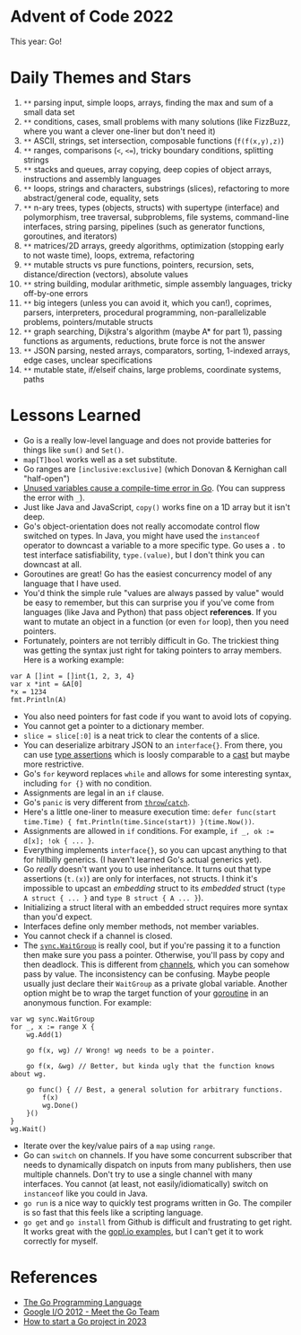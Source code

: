 # Advent of Code 2022
 
This year: Go!

# Daily Themes and Stars

1. `**` parsing input, simple loops, arrays, finding the max and sum of a small data set
2. `**` conditions, cases, small problems with many solutions (like FizzBuzz, where you want a clever one-liner but don't need it)
3. `**` ASCII, strings, set intersection, composable functions (`f(f(x,y),z)`)
4. `**` ranges, comparisons (`<`, `<=`), tricky boundary conditions, splitting strings
5. `**` stacks and queues, array copying, deep copies of object arrays, instructions and assembly languages
6. `**` loops, strings and characters, substrings (slices), refactoring to more abstract/general code, equality, sets
7. `**` n-ary trees, types (objects, structs) with supertype (interface) and polymorphism, tree traversal, subproblems, file systems, command-line interfaces, string parsing, pipelines (such as generator functions, goroutines, and iterators)
8. `**` matrices/2D arrays, greedy algorithms, optimization (stopping early to not waste time), loops, extrema, refactoring
9. `**` mutable structs vs pure functions, pointers, recursion,  sets, distance/direction (vectors), absolute values
10. `**` string building, modular arithmetic, simple assembly languages, tricky off-by-one errors
11. `**` big integers (unless you can avoid it, which you can!), coprimes, parsers, interpreters, procedural programming, non-parallelizable problems, pointers/mutable structs
12. `**` graph searching, Dijkstra's algorithm (maybe A* for part 1), passing functions as arguments, reductions, brute force is not the answer
13. `**` JSON parsing, nested arrays, comparators, sorting, 1-indexed arrays, edge cases, unclear specifications
14. `**` mutable state, if/elseif chains, large problems, coordinate systems, paths

# Lessons Learned
* Go is a really low-level language and does not provide batteries for things like `sum()` and `Set()`.
* `map[T]bool` works well as a set substitute.
* Go ranges are `[inclusive:exclusive]` (which Donovan & Kernighan call "half-open")
* [Unused variables cause a compile-time error in Go](https://go.dev/doc/faq#unused_variables_and_imports). (You can suppress the error with `_`).
* Just like Java and JavaScript, `copy()` works fine on a 1D array but it isn't deep.
* Go's object-orientation does not really accomodate control flow switched on types. In Java, you might have used the `instanceof` operator to downcast a variable to a more specific type. Go uses a `.` to test interface satisfiability, `type.(value)`, but I don't think you can downcast at all.
* Goroutines are great! Go has the easiest concurrency model of any language that I have used.
* You'd think the simple rule "values are always passed by value" would be easy to remember, but this can surprise you if you've come from languages (like Java and Python) that pass object **references**. If you want to mutate an object in a function (or even `for` loop), then you need pointers.
* Fortunately, pointers are not terribly difficult in Go. The trickiest thing was getting the syntax just right for taking pointers to array members. Here is a working example:

```
var A []int = []int{1, 2, 3, 4}
var x *int = &A[0]
*x = 1234
fmt.Println(A)
```

* You also need pointers for fast code if you want to avoid lots of copying.
* You cannot get a pointer to a dictionary member.
* `slice = slice[:0]` is a neat trick to clear the contents of a slice.
* You can deserialize arbitrary JSON to an `interface{}`. From there, you can use [type assertions](https://go.dev/tour/methods/15) which is loosly comparable to a [cast](https://docs.oracle.com/javase/tutorial/java/IandI/subclasses.html) but maybe more restrictive.
* Go's `for` keyword replaces `while` and allows for some interesting syntax, including `for {}` with no condition.
* Assignments are legal in an `if` clause.
* Go's `panic` is very different from [`throw`/`catch`](https://docs.oracle.com/javase/tutorial/essential/exceptions/throwing.html).
* Here's a little one-liner to measure execution time: `defer func(start time.Time) { fmt.Println(time.Since(start)) }(time.Now())`.
* Assignments are allowed in `if` conditions. For example, `if _, ok := d[x]; !ok { ... }`.
* Everything implements `interface{}`, so you can upcast anything to that for hillbilly generics. (I haven't learned Go's actual generics yet).
* Go *really* doesn't want you to use inheritance. It turns out that type assertions (`t.(x)`) are only for interfaces, not structs. I think it's impossible to upcast an *embedding* struct to its *embedded* struct (`type A struct { ... }` and `type B struct { A ... }`).
* Initializing a struct literal with an embedded struct requires more syntax than you'd expect.
* Interfaces define only member methods, not member variables.
* You cannot check if a channel is closed.
* The [`sync.WaitGroup`](https://pkg.go.dev/sync#WaitGroup) is really cool, but if you're passing it to a function then make sure you pass a pointer. Otherwise, you'll pass by copy and then deadlock. This is different from [channels](https://go.dev/tour/concurrency/2), which you can somehow pass by value. The inconsistency can be confusing. Maybe people usually just declare their `WaitGroup` as a private global variable. Another option might be to wrap the target function of your [goroutine](https://go.dev/tour/concurrency/1) in an anonymous function. For example:

```
var wg sync.WaitGroup
for _, x := range X {
    wg.Add(1)
    
    go f(x, wg) // Wrong! wg needs to be a pointer.

    go f(x, &wg) // Better, but kinda ugly that the function knows about wg.

    go func() { // Best, a general solution for arbitrary functions.
        f(x)
        wg.Done()
    }()
}
wg.Wait()
```

* Iterate over the key/value pairs of a `map` using `range`.
* Go can `switch` on channels. If you have some concurrent subscriber that needs to dynamically dispatch on inputs from many publishers, then use multiple channels. Don't try to use a single channel with many interfaces. You cannot (at least, not easily/idiomatically) switch on `instanceof` like you could in Java.
* `go run` is a nice way to quickly test programs written in Go. The compiler is so fast that this feels like a scripting language.
* `go get` and `go install` from Github is difficult and frustrating to get right. It works great with the [gopl.io examples](https://github.com/adonovan/gopl.io/), but I can't get it to work correctly for myself.

# References

* [The Go Programming Language](https://www.amazon.com/Programming-Language-Addison-Wesley-Professional-Computing/dp/0134190440/)
* [Google I/O 2012 - Meet the Go Team](https://www.youtube.com/watch?v=sln-gJaURzk)
* [How to start a Go project in 2023](https://boyter.org/posts/how-to-start-go-project-2023/)
